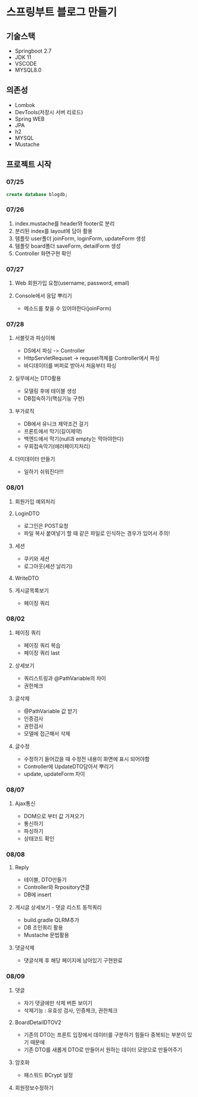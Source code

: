 # 스프링부트 블로그 만들기

## 기술스택

- Springboot 2.7
- JDK 11
- VSCODE
- MYSQL8.0

## 의존성

- Lombok
- DevTools(저장시 서버 리로드)
- Spring WEB
- JPA
- h2
- MYSQL
- Mustache

## 프로젝트 시작

### 07/25

```sql
create database blogdb;
```

### 07/26

1. index.mustache를 header와 footer로 분리
2. 분리된 index를 layout에 담아 활용
3. 템플릿 user폴더 joinForm, loginForm, updateForm 생성
4. 템플릿 board폴더 saveForm, detailForm 생성
5. Controller 화면구현 확인

### 07/27

1. Web 회원가입 요청(username, password, email)
2. Console에서 응답 뿌리기

   - 메소드를 찾을 수 있어야한다(joinForm)

### 07/28

1. 서블릿과 파싱이해

   - DS에서 파싱 -> Controller
   - HttpServletRequset -> requset객체를 Controller에서 파싱
   - 바디데이터를 버퍼로 받아서 처음부터 파싱

2. 실무에서는 DTO활용

   - 모델링 후에 테이블 생성
   - DB접속하기(핵심기능 구현)

3. 부가로직

   - DB에서 유니크 제약조건 걸기
   - 프론트에서 막기(길이제약)
   - 백엔드에서 막기(null과 empty는 막아야한다)
   - 우회접속막기(에러페이지처리)

4. 더미데이터 만들기

   - 일하기 쉬워진다!!!

### 08/01

1. 회원가입 예외처리

2. LoginDTO

   - 로그인은 POST요청
   - 파일 복사 붙여넣기 할 때
     같은 파일로 인식하는 경우가 있어서 주의!

3. 세션

   - 쿠키와 세션
   - 로그아웃(세션 날리기)

4. WriteDTO

5. 게시글목록보기

   - 페이징 쿼리

### 08/02

1. 페이징 쿼리

   - 페이징 쿼리 복습
   - 페이징 쿼리 last

2. 상세보기

   - 쿼리스트링과 @PathVariable의 차이
   - 권한체크

3. 글삭제

   - @PathVariable 값 받기
   - 인증검사
   - 권한검사
   - 모델에 접근해서 삭제

4. 글수정

   - 수정하기 들어갔을 때 수정전 내용이 화면에 표시 되어야함
   - Controller에 UpdateDTO담아서 뿌리기
   - update, updateForm 차이

### 08/07

1. Ajax통신

   - DOM으로 부터 값 가져오기
   - 통신하기
   - 파싱하기
   - 상태코드 확인

### 08/08

1. Reply

   - 테이블, DTO만들기
   - Controller와 Rrpository연결
   - DB에 insert

2. 게시글 상세보기 - 댓글 리스트 동적쿼리

   - build.gradle QLRM추가
   - DB 조인쿼리 활용
   - Mustache 문법활용

3. 댓글삭제

   - 댓글삭제 후 해당 페이지에 남아있기 구현완료

### 08/09

1. 댓글

   - 자기 댓글에만 삭제 버튼 보이기
   - 삭제기능 : 유효성 검사, 인증체크, 권한체크

2. BoardDetailDTOV2

   - 기존의 DTO는 프론트 입장에서 데이터를 구분하기 힘들다
     중복되는 부분이 있기 때문에
   - 기존 DTO를 새롭게 DTO로 만들어서 원하는 데이터 모양으로 만들어주기

3. 암호화

   - 패스워드 BCrypt 설정

4. 회원정보수정하기
